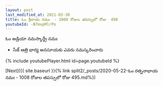 ```yaml
---
layout: post
last_modified_at: 2021-03-30
title: ఓం శ్రీదాయ నమః  - 1008 రోజుల తపస్సులో రోజు  490
youtubeId: -B7mxpMlrPo
---
```

 
 
 ఓం అడ్రియా నమస్కార్త్రే నమః  
 
 -  సేజ్ ఆత్రి భార్య అనసూయకు ఎవరు నమస్కరించారు 
 
  
 
  
 
 
 
 
 
 


{% include youtubePlayer.html id=page.youtubeId %}
 
[Next]({{ site.baseurl }}{% link  split2/_posts/2020-05-22-ఓం రత్ననాభాయ నమః  - 1008 రోజుల తపస్సులో రోజు  495.md%})
 
